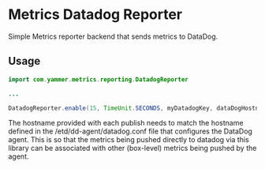 # Metrics Datadog Reporter
Simple Metrics reporter backend that sends metrics to DataDog.

## Usage

~~~java
import com.yammer.metrics.reporting.DatadogReporter

...

DatadogReporter.enable(15, TimeUnit.SECONDS, myDatadogKey, dataDogHostname)
~~~

The hostname provided with each publish needs to match the hostname defined in the /etd/dd-agent/datadog.conf file
that configures the DataDog agent.  This is so that the metrics being pushed directly to datadog via this library
can be associated with other (box-level) metrics being pushed by the agent.
